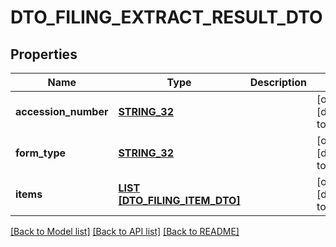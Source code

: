 # DTO_FILING_EXTRACT_RESULT_DTO

## Properties
Name | Type | Description | Notes
------------ | ------------- | ------------- | -------------
**accession_number** | [**STRING_32**](STRING_32.md) |  | [optional] [default to null]
**form_type** | [**STRING_32**](STRING_32.md) |  | [optional] [default to null]
**items** | [**LIST [DTO_FILING_ITEM_DTO]**](DTO.FilingItemDto.md) |  | [optional] [default to null]

[[Back to Model list]](../README.md#documentation-for-models) [[Back to API list]](../README.md#documentation-for-api-endpoints) [[Back to README]](../README.md)


